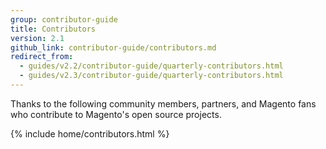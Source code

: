 ```yaml
---
group: contributor-guide
title: Contributors
version: 2.1
github_link: contributor-guide/contributors.md
redirect_from:
  - guides/v2.2/contributor-guide/quarterly-contributors.html
  - guides/v2.3/contributor-guide/quarterly-contributors.html
---
```


Thanks to the following community members, partners, and Magento fans who contribute to Magento's open source projects.

{% include home/contributors.html %}
